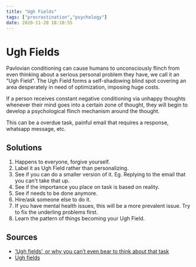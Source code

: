 ```yaml
---
title: "Ugh Fields"
tags: ["procrastination","psychology"]
date: 2020-11-28 18:10:55
---
```


# Ugh Fields

Pavlovian conditioning can cause humans to unconsciously flinch from even thinking about a serious personal problem they have, we call it an "Ugh Field". The Ugh Field forms a self-shadowing blind spot covering an area desperately in need of optimization, imposing huge costs. 

If a person receives constant negative conditioning via unhappy thoughts whenever their mind goes into a certain zone of thought, they will begin to develop a psychological flinch mechanism around the thought. 

This can be a overdue task, painful email that requires a response, whatsapp message, etc.

## Solutions
1. Happens to everyone, forgive yourself.
2. Label it as Ugh Field rather than personalizing.
3. See if you can do a smaller version of it. Eg. Replying to the email that you can't take that up.
4. See if the importance you place on task is based on reality.
5. See if needs to be done anymore.
6. Hire/ask someone else to do it.
7. If you have mental health issues, this will be a more prevalent issue. Try to fix the underling problems first.
8. Learn the pattern of things becoming your Ugh Field.

## Sources
- [‘Ugh fields’, or why you can’t even bear to think about that task](https://medium.com/@robertwiblin/ugh-fields-or-why-you-can-t-even-bear-to-think-about-that-task-5941837dac62)
- [Ugh fields](https://www.lesswrong.com/posts/EFQ3F6kmt4WHXRqik/ugh-fields)
